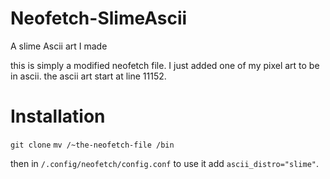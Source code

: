 # Neofetch-SlimeAscii
A slime Ascii art I made 


this is  simply a modified neofetch file. I just added one of  my pixel art to be in ascii.
the ascii art start at line 11152.






# Installation 
`git clone`
`mv /~the-neofetch-file /bin`

then in `/.config/neofetch/config.conf`
to use it add `ascii_distro="slime"`.

